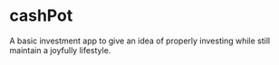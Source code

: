 # cashPot
A basic  investment app  to give an idea of properly investing while still maintain a joyfully lifestyle.
